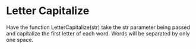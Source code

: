 # Letter Capitalize

Have the function LetterCapitalize(str) take the str parameter being passed and capitalize the first letter of each word. Words will be separated by only one space. 
